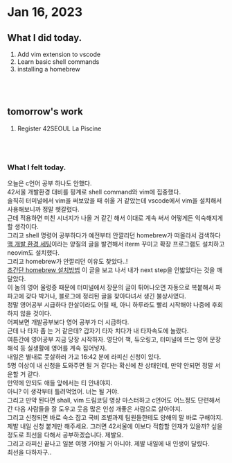 # Jan 16, 2023 

## What I did today.
1. Add vim extension to vscode
2. Learn basic shell commands
3. installing a homebrew

<br><br>

## tomorrow's work
1. Register 42SEOUL La Piscine

<br><br>

### What I felt today.

오늘은 c언어 공부 하나도 안했다.<br>
42서울 개발환경 대비를 핑계로 shell command와 vim에 집중했다.<br>
솔직히 터미널에서 vim을 써보았을 때 쉬울 거 같았는데 vscode에서 vim을 설치해서 사용해보니까 정말 헷갈렸다.<br>
근데 적용하면 미친 시너지가 나올 거 같긴 해서 이대로 계속 써서 어떻게든 익숙해지게 할 생각이다.<br>
그리고 shell 명령어 공부하다가 예전부터 안깔리던 homebrew가 떠올라서 검색하다 [맥 개발 환경 세팅](https://subicura.com/2017/11/22/mac-os-development-environment-setup.html)이라는 양질의 글을 발견해서 iterm 꾸미고 확장 프로그램도 설치하고 neovim도 설치했다.<br>
그리고 homebrew가 안깔리던 이유도 찾았다..!<br>
[초간단 homebrew 설치방법](https://eunhee-programming.tistory.com/259) 이 글을 보고 나서 내가 next step을 안밟았다는 것을 깨달았다.<br>
이 놈의 영어 울렁증 때문에 터미널에서 장문의 글이 튀어나오면 자동으로 복붙해서 파파고에 갖다 박거나, 블로그에 정리된 글을 찾아다녀서 생긴 불상사였다.<br>
정말 영어공부 시급하다 한살이라도 어릴 때, 아니 하루라도 빨리 시작해야 나중에 후회하지 않을 것이다.<br>
어찌보면 개발공부보다 영어 공부가 더 시급하다.<br>
근데 나 타자 좀 는 거 같은데? 갑자기 타자 치다가 내 타자속도에 놀랐다.<br>
여튼간에 영어공부 지금 당장 시작하자. 영단어 책, 듀오링고, 터미널에 뜨는 영어 문장 해석 등 실생활에 영어를 계속 집어넣자.<br>
내일은 별내로 풋살하러 가고 16:42 분에 라피신 신청이 있다.<br>
5명 이상이 내 신청을 도와주면 될 거 같다는 확신에 찬 상태인데, 만약 안되면 정말 서운할 거 같다.<br>
만약에 안되도 애들 앞에서는 티 안내야지.<br>
아니? 이 생각부터 틀려먹었어. 너는 될 거야.<br>
그리고 만약 된다면 shall, vim 드림코딩 영상 마스터하고 c언어도 어느정도 단련해서 간 다음 사람들을 잘 도우고 웃음 많은 인성 개좋은 사람으로 살아야지.<br>
그리고 신청되면 바로 숙소 잡고 국비 조별과제 팀원들한테도 양해의 말 바로 구해야지.<br>
제발 내일 신청 붙게만 해주세요. 그러면 42서울에 이보다 적합할 인재가 있을까? 싶을 정도로 최선을 다해서 공부하겠습니다. 제발요.<br>
그리고 라피신 끝나고 일본 여행 가야될 거 아니야. 제발 내일에 내 인생이 달렸다.<br>
최선을 다하자구..